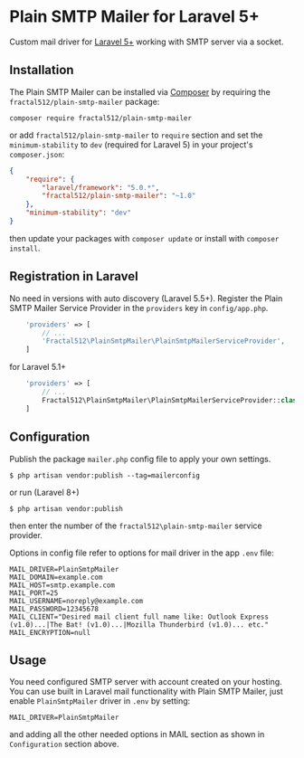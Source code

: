 # Plain SMTP Mailer for Laravel 5+
Custom mail driver for [Laravel 5+](http://www.laravel.com/) working with SMTP server via a socket.

## Installation
The Plain SMTP Mailer can be installed via [Composer](http://getcomposer.org) by requiring the
`fractal512/plain-smtp-mailer` package:
```
composer require fractal512/plain-smtp-mailer
```
or add `fractal512/plain-smtp-mailer` to `require` section and set the `minimum-stability` to `dev` (required for Laravel 5) in your project's `composer.json`:
```json
{
    "require": {
        "laravel/framework": "5.0.*",
        "fractal512/plain-smtp-mailer": "~1.0"
    },
    "minimum-stability": "dev"
}
```
then update your packages with ```composer update``` or install with ```composer install```.

## Registration in Laravel
No need in versions with auto discovery (Laravel 5.5+).
Register the Plain SMTP Mailer Service Provider in the `providers` key in `config/app.php`.

```php
    'providers' => [
        // ...
        'Fractal512\PlainSmtpMailer\PlainSmtpMailerServiceProvider',
    ]
```
for Laravel 5.1+
```php
    'providers' => [
        // ...
        Fractal512\PlainSmtpMailer\PlainSmtpMailerServiceProvider::class,
    ]
```

## Configuration
Publish the package `mailer.php` config file to apply your own settings.
```shell script
$ php artisan vendor:publish --tag=mailerconfig
```
or run (Laravel 8+)
```shell script
$ php artisan vendor:publish
```
then enter the number of the `fractal512\plain-smtp-mailer` service provider.

Options in config file refer to options for mail driver in the app `.env` file:
```text
MAIL_DRIVER=PlainSmtpMailer
MAIL_DOMAIN=example.com
MAIL_HOST=smtp.example.com
MAIL_PORT=25
MAIL_USERNAME=noreply@example.com
MAIL_PASSWORD=12345678
MAIL_CLIENT="Desired mail client full name like: Outlook Express (v1.0)...|The Bat! (v1.0)...|Mozilla Thunderbird (v1.0)... etc."
MAIL_ENCRYPTION=null
```

## Usage
You need configured SMTP server with account created on your hosting.
You can use built in Laravel mail functionality with Plain SMTP Mailer, just enable `PlainSmtpMailer` driver in `.env` by setting:
```text
MAIL_DRIVER=PlainSmtpMailer
```
and adding all the other needed options in MAIL section as shown in `Configuration` section above.
